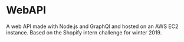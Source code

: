 # WebAPI

A web API made with Node.js and GraphQl and hosted on an AWS EC2 instance. Based on the Shopify intern challenge for winter 2019. 
